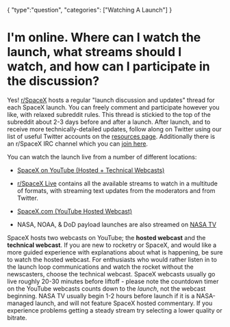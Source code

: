 {
    "type":"question",
    "categories": ["Watching A Launch"]
}

# I'm online. Where can I watch the launch, what streams should I watch, and how can I participate in the discussion?

Yes! [r/SpaceX](http://reddit.com/r/spacex) hosts a regular "launch discussion and updates" thread for each SpaceX launch. You can freely comment and participate however you like, with relaxed subreddit rules. This thread is stickied to the top of the subreddit about 2-3 days before and after a launch. After launch, and to receive more technically-detailed updates, follow along on Twitter using our list of useful Twitter accounts on the [resources page](http://www.reddit.com/r/spacex/wiki/resources). Additionally there is an r/SpaceX IRC channel which you can [join here](https://kiwiirc.com/client/irc.esper.net/#SpaceX).

You can watch the launch live from a number of different locations:

* [SpaceX on YouTube (Hosted + Technical Webcasts)](https://www.youtube.com/user/spacexchannel)

* [r/SpaceX Live](https://rspacex.com/live) contains all the available streams to watch in a multitude of formats, with streaming text updates from the moderators and from Twitter.

* [SpaceX.com (YouTube Hosted Webcast)](http://spacex.com/webcast)

* NASA, NOAA, & DoD payload launches are also streamed on [NASA TV](http://www.nasa.gov/multimedia/nasatv/)

SpaceX hosts two webcasts on YouTube; the **hosted webcast** and the **technical webcast**. If you are new to rocketry or SpaceX, and would like a more guided experience with explanations about what is happening, be sure to watch the hosted webcast. For enthusiasts who would rather listen in to the launch loop communications and watch the rocket without the newscasters, choose the technical webcast. SpaceX webcasts usually go live roughly 20-30 minutes before liftoff - please note the countdown timer on the YouTube webcasts counts down to the *launch*, not the webcast beginning. NASA TV usually begin 1-2 hours before launch if it is a NASA-managed launch, and will not feature SpaceX hosted commentary. If you experience problems getting a steady stream try selecting a lower quality or bitrate.

